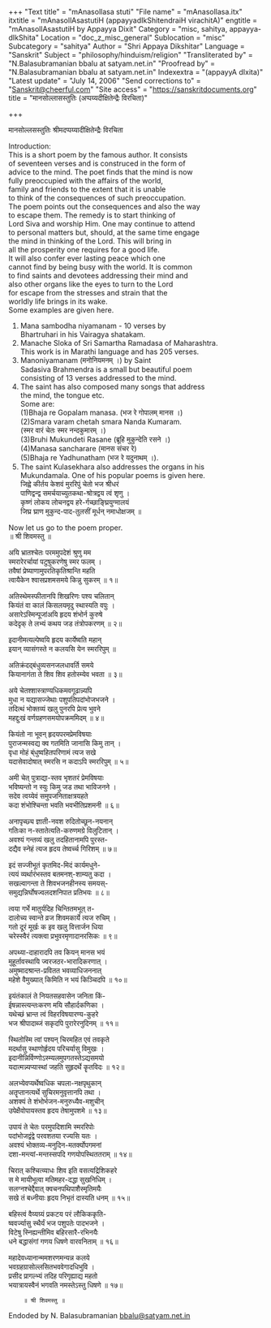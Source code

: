 +++
"Text title" = "mAnasollasa stuti"
"File name" = "mAnasollasa.itx"
itxtitle = "mAnasollAsastutiH (appayyadIkShitendraiH virachitA)"
engtitle = "mAnasollAsastutiH by Appayya Dixit"
Category = "misc, sahitya, appayya-dIkShita"
Location = "doc_z_misc_general"
Sublocation = "misc"
Subcategory = "sahitya"
Author = "Shri Appaya Dikshitar"
Language = "Sanskrit"
Subject = "philosophy/hinduism/religion"
"Transliterated by" = "N.Balasubramanian bbalu at satyam.net.in"
"Proofread by" = "N.Balasubramanian bbalu at satyam.net.in"
Indexextra = "(appayyA dIxita)"
"Latest update" = "July 14, 2006"
"Send corrections to" = "Sanskrit@cheerful.com"
"Site access" = "https://sanskritdocuments.org"
title = "मानसोल्लासस्तुतिः (अप्पय्यदीक्षितेन्द्रैः विरचिता)"

+++
  
 मानसोल्लसस्तुतिः श्रीमदप्पय्यादीक्षितेन्द्रैः विरचिता   
  
 Introduction:    
This is a short poem by the famous author. It consists  
of seventeen verses and is construced in the form of  
advice to the mind. The poet finds that the mind is now  
fully preoccupied with the affairs of the world,  
family and friends  to the extent that it is unable  
to think of the consequences of such preoccupation.  
The poem points out the consequences and also the way  
to escape them. The remedy is to start thinking of  
Lord Siva and worship Him.  One may continue to attend  
to personal matters but, should, at the same time engage  
the mind in thinking of the Lord. This will bring in  
all the prosperity one requires for a good life.  
It will also confer ever lasting peace which one  
cannot find by being busy with the world.  It is common  
to find saints and devotees addressing their mind and  
also other organs like the eyes to turn to the Lord  
for escape from the stresses and strain that the  
worldly life brings in its wake.  
Some examples are given here.  
1) Mana sambodha niyamanam - 10 verses by  
   Bhartruhari in his Vairagya shatakam.  
2) Manache Sloka of Sri Samartha Ramadasa of Maharashtra.  
   This work is in Marathi language and has 205 verses.  
3) Manoniyamanam (मनोनियमनम् ।) by Saint  
   Sadasiva Brahmendra is a small but beautiful poem  
   consisting of 13 verses addressed to the mind.  
4) The saint has also composed many songs that address  
   the mind, the tongue etc.  
   Some are:    
   (1)Bhaja re Gopalam manasa. (भज रे गोपालम् मानस ।)  
   (2)Smara varam chetah smara Nanda Kumaram.  
   (स्मर वारं चेतः स्मर नन्दकुमारम् ।)  
   (3)Bruhi Mukundeti Rasane (ब्रूहि मुकुन्देति रसने ।)  
   (4)Manasa sancharare (मानस संचर रे)  
   (5)Bhaja re Yadhunatham (भज रे यदुनाथम् ।).  
5) The saint Kulasekhara also addresses the organs in his  
   Mukundamala. One of his popular poems is given here.  
   जिह्वे कीर्तय केशवं मुररिपुं चेतो भज श्रीधरं  
   पाणिद्वन्द्व समर्चयाच्युतकथा-श्रोत्रद्वय त्वं शृणु ।  
   कृष्णं लोकय लोचनद्वय हरे-र्गच्छाङ्घ्रियुग्मालयं  
   जिघ्र घ्राण मुकुन्द-पाद-तुलसीं मूर्धन् नमाधोक्षजम् ॥   
  
Now let us go to the poem proper.  
       ॥ श्री शिवमस्तु ॥  
  
अयि भ्रातश्चेतः परममुपदेशं श्रुणु मम  
      स्मरारेरर्चायां पटुषुकरणेषु स्मर फलम् ।  
तवैषां प्रेष्याणामुपरतिकृतिश्रान्ति महति  
      त्वायैकेन श्वासप्रशमसमये किन्नु सुकरम् ॥ १॥  
  
अतिस्थेमस्फीतानपि शिखरिणः पश्य चलितान्  
      कियंतं वा कालं किसलयमृदु स्थास्यति वपुः ।  
असारेऽस्मिन्पूजांअयि हृदय शंभोर्न कुरुषे  
      कदेदृक् ते लभ्यं कथय जड तंत्रोपकरणम् ॥ २॥  
  
इदानीमत्यल्पेष्वयि हृदय कार्येष्वति महान्  
      इयान् व्यासंगस्ते न कलयसि येन स्मररिपुम् ॥  
  
अतिक्रंदद्बंधुव्यसनजलधावर्ति समये  
      कियानागंता ते शिव शिव हतोस्म्येव भवता ॥ ३॥  
  
अये चेतश्शास्त्राण्यधिकमवगूढान्न्यपि  
      मुधा न यद्यासज्जेथाः पशुपतिपदांभोजभजने ।  
तदित्थं भोक्तव्यं खलु पुनरपि प्रेत्य भुवने  
      महद्दुःखं वर्णग्रहणसमयोपक्रममिदम् ॥ ४॥  
  
कियंतो ना भूवन् हृदयपरमप्रेमविषयाः  
      पुराजन्मस्वद्य क्व गतमिति जानासि किमु तान् ।  
वृधा मोहं ब्ंधुष्वहितपरिणामं त्यज सखे  
      यदासेवादोषात् स्मरसि न कदाऽपि स्मररिपुम् ॥ ५॥  
  
अमी चेत् पुत्राद्या-स्तव भृशतरं प्रेमविषयाः  
      भविष्यन्तो न स्युः किमु जड तथा भाविजनने ।  
सदेव त्वय्येवं समुपजनिताक्षत्रयहते  
     कदा शंभोश्चिन्ता भवति भवभीतिप्रशमनी ॥ ६॥  
  
अनापृच्छ्य ज्ञाती-नवश रुदितोच्छून-नयनान्  
      गतिःका न-स्तातेत्यति-करुणमग्रे विलुटितान् ।  
अवश्यं गन्तव्यं खलु तदहितानामपि पुरस्त-  
      दद्यैव स्नेहं त्यज हृदय तेष्वर्च्च गिरिशम् ॥ ७॥  
  
इदं सज्जीभूतं कृतमिद-मिदं कार्यमधुने-  
      त्ययं व्यर्थारंभस्तव बतमनश्-शाम्यतु कदा ।  
  सखल्वागन्ता ते शिवभजनहीनस्य समयस्-  
      समुद्यन्निर्घोषज्वलदशनिपात प्रतिभयः ॥ ८॥  
  
त्वया गर्भे मातुर्यदिह चिन्तितमभूत् त-  
      दालोच्य स्वान्ते व्रज शिवमकार्ये त्यज रुचिम् ।  
गतो दूरं मूर्खः क इव खलु वित्तार्जन धिया  
      चरेस्स्वैरं त्यक्त्वा प्रभुवरमृणादानरसिकः ॥ ९॥  
  
अपथ्या-दाहारादपि तव कियन् मानस भयं  
      मुहूर्तावस्थायि ज्वरजठर-भारादिकरणात् ।  
अमुष्मादश्रान्त-प्रवितत भवव्याधिजननात्  
      महेशे वैमुख्यात् किमिति न भयं किञ्चिदपि ॥ १०॥  
  
इयंतंकालं ते नियतसहवासेन जनिता किं-  
      ईषन्नास्त्यन्तःकरण मयि सौहार्दकणिका ।  
यथेच्छं भ्रान्त त्वं विहरविषयारण्य-कुहरे  
      भज श्रीपादाब्जं सकृदपि पुरारेरनुदिनम् ॥ ११॥  
  
स्थितोस्मि त्वां पश्यन् चिरमहित एवं तवकृते  
      मदर्थासु स्थाणोर्हृदय परिचर्यासु विमुखः ।  
इदानीन्निर्विण्णोऽस्म्यलमुपगतस्तेऽद्यसमयो  
यदात्मन्न्यप्यास्थां जहति सुहृदर्थे कॄतविदः ॥ १२॥  
  
अलभ्येवप्यर्थेष्वधिक चपला-नक्षपृथुकान्  
      अतॄप्तानत्यर्थे सुचिरमनुवृत्तानपि तथा ।  
अशक्यं ते शंभोर्भजन-मनुरुध्यैव-मशुचीन्  
      उपेक्षैवोपायस्तव हृदय तेषामुपशमे ॥ १३॥  
  
उपायं ते चेतः परमुपदिशामि स्मररिपोः  
      पदांभोजद्वंद्वे परवशतया रज्यसि यतः ।  
अवश्यं भोक्तव्य-मनुदिन-मतर्क्योपगमनां  
      दशा-मन्त्यां-मन्तस्सपदि गणयोपस्थिततराम् ॥ १४॥  
  
चिरात् कश्चित्व्याधः शिव इति वसत्यद्रिशिकहरे  
      स मे मायीभूत्वा मतिमहर-दद्धा सुखनिधिम् ।  
सलग्नश्चेद्दैवात् क्वचनपथिपाशैस्मृतिमयैः  
      सखे तं बध्नीयाः हृदय निभृतं दास्यति धनम् ॥ १५॥  
  
बहिस्त्वं वैय्यग्र्यं प्रकटय परं लौकिककृति-  
      ष्ववर्ज्यासु स्थैर्यं भज पशुपतेः पादभजने ।  
विटेषु स्निह्यन्तीमिव बहिरसारै-रभिनयैः  
      धने बद्धासंगां गणय धिषणे वारवनिताम् ॥ १६॥  
  
महादेवध्यानान्ममशरणमन्यन्न कलये  
      भवग्रहग्रासोल्लसितभववेगादधिभुवि ।  
प्रसीद प्रागल्भ्यं तदिह परिगृह्याद्य महतो  
      भयात्रायस्वैनं भगवति नमस्तेऽस्तु धिषणे ॥ १७॥  
  
        ॥ श्री शिवमस्तु ॥  
  
  
  
  
  
Endoded by N. Balasubramanian bbalu@satyam.net.in  
  
